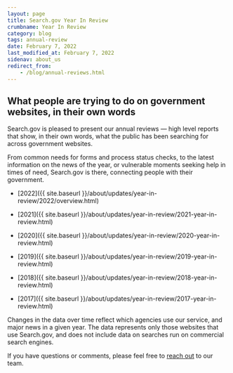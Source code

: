 ```yaml
---
layout: page
title: Search.gov Year In Review
crumbname: Year In Review
category: blog
tags: annual-review
date: February 7, 2022
last_modified_at: February 7, 2022
sidenav: about_us
redirect_from: 
    - /blog/annual-reviews.html
---
```


## What people are trying to do on government websites, in their own words

Search.gov is pleased to present our annual reviews &mdash; high level reports that show, in their own words, what the public has been searching for across government websites.

From common needs for forms and process status checks, to the latest information on the news of the year, or vulnerable moments seeking help in times of need, Search.gov is there, connecting people with their government.

* [2022]({{ site.baseurl }}/about/updates/year-in-review/2022/overview.html)

* [2021]({{ site.baseurl }}/about/updates/year-in-review/2021-year-in-review.html)

* [2020]({{ site.baseurl }}/about/updates/year-in-review/2020-year-in-review.html)

* [2019]({{ site.baseurl }}/about/updates/year-in-review/2019-year-in-review.html)

* [2018]({{ site.baseurl }}/about/updates/year-in-review/2018-year-in-review.html)

* [2017]({{ site.baseurl }}/about/updates/year-in-review/2017-year-in-review.html)

Changes in the data over time reflect which agencies use our service, and major news in a given year. The data represents only those websites that use Search.gov, and does not include data on searches run on commercial search engines.

If you have questions or comments, please feel free to [reach out](mailto:search@gsa.gov) to our team.